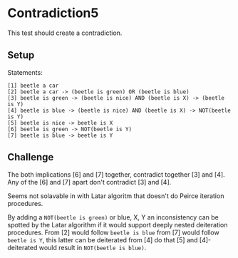 # Contradiction5

This test should create a contradiction.

## Setup

Statements:

```
[1] beetle a car  
[2] beetle a car -> (beetle is green) OR (beetle is blue) 
[3] beetle is green -> (beetle is nice) AND (beetle is X) -> (beetle is Y)
[4] beetle is blue -> (beetle is nice) AND (beetle is X) -> NOT(beetle is Y)
[5] beetle is nice -> beetle is X
[6] beetle is green -> NOT(beetle is Y)
[7] beetle is blue -> beetle is Y
```

## Challenge

The both implications [6] and [7] together, contradict together [3] and [4]. Any of the [6] and
[7] apart don't contradict [3] and [4].

Seems not solavable in with Latar algoritm that doesn't do Peirce iteration procedures.

By adding a `NOT(beetle is green)` or blue, X, Y an inconsistency can be spotted by the Latar algorithm if it would support deeply nested deiteration procedures. From [2] would follow `beetle is blue` from [7] would follow `beetle is Y`, this latter can be deiterated from [4] do that [5] and [4]-deiterated would result in `NOT(beetle is blue)`.

